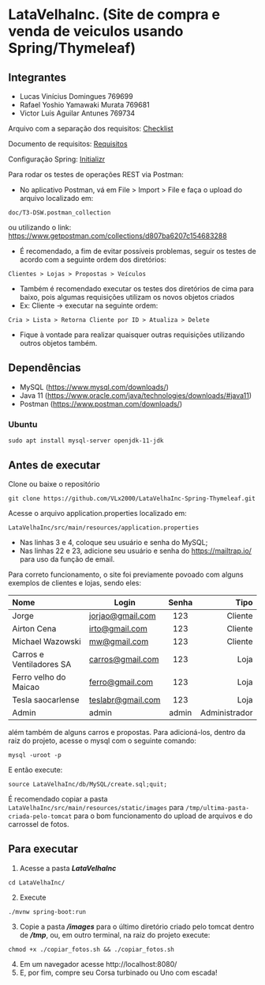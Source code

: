 # LataVelhaInc. (Site de compra e venda de veiculos usando Spring/Thymeleaf)

## Integrantes ##

- Lucas Vinícius Domingues 769699
- Rafael Yoshio Yamawaki Murata 769681
- Victor Luís Aguilar Antunes 769734

Arquivo com a separação dos requisitos:
[Checklist](doc/checklist.md)

Documento de requisitos:
[Requisitos](doc/Requisitos-A2.pdf)

Configuração Spring:
[Initializr](doc/spring-initializr.png)

Para rodar os testes de operações REST via Postman:
- No aplicativo Postman, vá em File > Import > File e faça o upload do arquivo localizado em:
```
doc/T3-DSW.postman_collection
```
ou utilizando o link: https://www.getpostman.com/collections/d807ba6207c154683288
- É recomendado, a fim de evitar possíveis problemas, seguir os testes de acordo com a seguinte ordem dos diretórios: 
```
Clientes > Lojas > Propostas > Veículos
```
- Também é recomendado executar os testes dos diretórios de cima para baixo, pois algumas requisições utilizam os novos objetos criados
- Ex: Cliente -> executar na seguinte ordem:
```
Cria > Lista > Retorna Cliente por ID > Atualiza > Delete
```
- Fique à vontade para realizar quaisquer outras requisições utilizando outros objetos também.  


## Dependências ###
- MySQL (https://www.mysql.com/downloads/)
- Java 11 (https://www.oracle.com/java/technologies/downloads/#java11)
- Postman (https://www.postman.com/downloads/)

### Ubuntu ###
```
sudo apt install mysql-server openjdk-11-jdk
```

## Antes de executar ##
Clone ou baixe o repositório
```
git clone https://github.com/VLx2000/LataVelhaInc-Spring-Thymeleaf.git
```
Acesse o arquivo application.properties localizado em:
```
LataVelhaInc/src/main/resources/application.properties
```
- Nas linhas 3 e 4, coloque seu usuário e senha do MySQL;
- Nas linhas 22 e 23, adicione seu usuário e senha do https://mailtrap.io/ para uso da função de email.

Para correto funcionamento, o site foi previamente povoado com alguns exemplos de clientes e lojas, sendo eles:

Nome | Login | Senha | Tipo
|:---|---|:---:|---:|
Jorge | jorjao@gmail.com | 123 | Cliente
Airton Cena | irto@gmail.com | 123 | Cliente
Michael Wazowski | mw@gmail.com | 123 | Cliente
Carros e Ventiladores SA | carros@gmail.com | 123 | Loja
Ferro velho do Maicao | ferro@gmail.com | 123 | Loja
Tesla saocarlense | teslabr@gmail.com | 123 | Loja
Admin | admin | admin | Administrador

além também de alguns carros e propostas.
Para adicioná-los, dentro da raiz do projeto, acesse o mysql com o seguinte comando:
```
mysql -uroot -p
```
E então execute:
```
source LataVelhaInc/db/MySQL/create.sql;quit;
```
É recomendado copiar a pasta ```LataVelhaInc/src/main/resources/static/images``` para ```/tmp/ultima-pasta-criada-pelo-tomcat``` para o bom funcionamento do upload de arquivos e do carrossel de fotos.

## Para executar ##
1) Acesse a pasta ***LataVelhaInc*** 
```
cd LataVelhaInc/
```
2) Execute
```
./mvnw spring-boot:run
```
3) Copie a pasta ***/images*** para o último diretório criado pelo tomcat dentro de ***/tmp***, ou, em outro terminal, na raiz do projeto execute:
```
chmod +x ./copiar_fotos.sh && ./copiar_fotos.sh
```
4) Em um navegador acesse http://localhost:8080/
5) E, por fim, compre seu Corsa turbinado ou Uno com escada!
